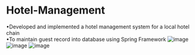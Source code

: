 # Hotel-Management
•Developed and implemented a hotel management system for a local hotel chain                   
•To maintain guest record into database using Spring Framework 
![image](https://github.com/BhushanPatil-121/Hotel-Management/assets/123264371/37f8d743-125c-4655-acab-8448e4f45cb8)
![image](https://github.com/BhushanPatil-121/Hotel-Management/assets/123264371/34c2129b-a371-4019-b6a1-c8a918f78dc5)
![image](https://github.com/BhushanPatil-121/Hotel-Management/assets/123264371/d7353d22-1198-4ed7-a8b3-b3915c2698d9)



